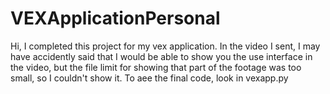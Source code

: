 # VEXApplicationPersonal

Hi, I completed this project for my vex application. In the video I sent, I may have accidently said that I would be able to show you the use interface in the video, but the file limit for showing that part of the footage was too small, so I couldn't show it.
To aee the final code, look in vexapp.py
